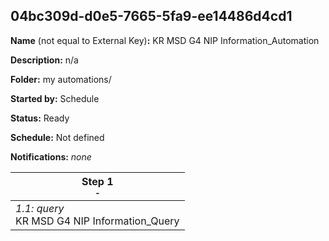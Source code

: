 ## 04bc309d-d0e5-7665-5fa9-ee14486d4cd1

**Name** (not equal to External Key)**:** KR MSD G4 NIP Information_Automation

**Description:** n/a

**Folder:** my automations/

**Started by:** Schedule

**Status:** Ready

**Schedule:** Not defined

**Notifications:** _none_


| Step 1<br>_<small>-</small>_ |
| --- |
| _1.1: query_<br>KR MSD G4 NIP Information_Query |
